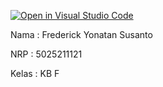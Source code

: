 [![Open in Visual Studio Code](https://classroom.github.com/assets/open-in-vscode-c66648af7eb3fe8bc4f294546bfd86ef473780cde1dea487d3c4ff354943c9ae.svg)](https://classroom.github.com/online_ide?assignment_repo_id=10264241&assignment_repo_type=AssignmentRepo)

Nama  : Frederick Yonatan Susanto 

NRP   : 5025211121

Kelas : KB F

